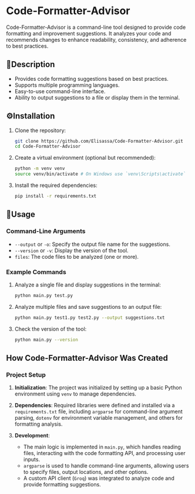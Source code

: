 # Code-Formatter-Advisor

Code-Formatter-Advisor is a command-line tool designed to provide code formatting and improvement suggestions. It analyzes your code and recommends changes to enhance readability, consistency, and adherence to best practices.

## 📜Description

- Provides code formatting suggestions based on best practices.
- Supports multiple programming languages.
- Easy-to-use command-line interface.
- Ability to output suggestions to a file or display them in the terminal.

## ⚙️Installation

1. Clone the repository:
    ```bash
    git clone https://github.com/Elisassa/Code-Formatter-Advisor.git
    cd Code-Formatter-Advisor
    ```

2. Create a virtual environment (optional but recommended):
    ```bash
    python -m venv venv
    source venv/bin/activate # On Windows use `venv\Scripts\activate`
    ```

3. Install the required dependencies:
    ```bash
    pip install -r requirements.txt
    ```

## 📝Usage 

### Command-Line Arguments

- `--output` or `-o`: Specify the output file name for the suggestions.
- `--version` or `-v`: Display the version of the tool.
- `files`: The code files to be analyzed (one or more).

### Example Commands

1. Analyze a single file and display suggestions in the terminal:
    ```bash
    python main.py test.py
    ```

2. Analyze multiple files and save suggestions to an output file:
    ```bash
    python main.py test1.py test2.py --output suggestions.txt
    ```

3. Check the version of the tool:
    ```bash
    python main.py --version
    ```

## How Code-Formatter-Advisor Was Created

### Project Setup

1. **Initialization**: The project was initialized by setting up a basic Python environment using `venv` to manage dependencies.

2. **Dependencies**: Required libraries were defined and installed via a `requirements.txt` file, including `argparse` for command-line argument parsing, `dotenv` for environment variable management, and others for formatting analysis.

3. **Development**:
   - The main logic is implemented in `main.py`, which handles reading files, interacting with the code formatting API, and processing user inputs.
   - `argparse` is used to handle command-line arguments, allowing users to specify files, output locations, and other options.
   - A custom API client (`Groq`) was integrated to analyze code and provide formatting suggestions.




